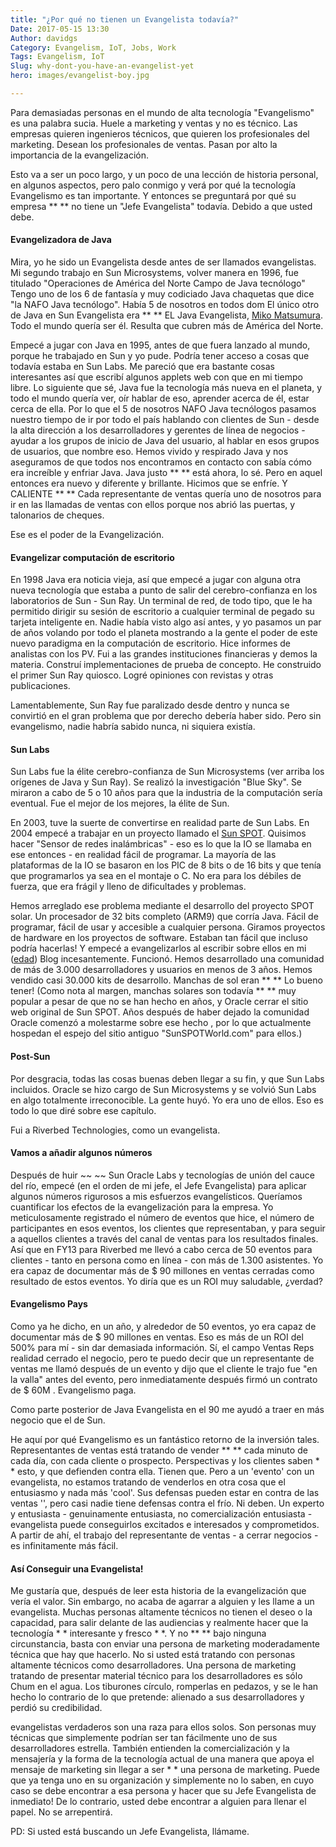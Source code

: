 ```yaml
---
title: "¿Por qué no tienen un Evangelista todavía?"
Date: 2017-05-15 13:30
Author: davidgs
Category: Evangelism, IoT, Jobs, Work
Tags: Evangelism, IoT
Slug: why-dont-you-have-an-evangelist-yet
hero: images/evangelist-boy.jpg

---
```


Para demasiadas personas en el mundo de alta tecnología "Evangelismo" es una palabra sucia. Huele a marketing y ventas y no es técnico. Las empresas quieren ingenieros técnicos, que quieren los profesionales del marketing. Desean los profesionales de ventas. Pasan por alto la importancia de la evangelización.

Esto va a ser un poco largo, y un poco de una lección de historia personal, en algunos aspectos, pero palo conmigo y verá por qué la tecnología Evangelismo es tan importante. Y entonces se preguntará por qué su empresa ** ** no tiene un "Jefe Evangelista" todavía. Debido a que usted debe.

#### Evangelizadora de Java

Mira, yo he sido un Evangelista desde antes de ser llamados evangelistas. Mi segundo trabajo en Sun Microsystems, volver manera en 1996, fue titulado "Operaciones de América del Norte Campo de Java tecnólogo" Tengo uno de los 6 de fantasía y muy codiciado Java chaquetas que dice "la NAFO Java tecnólogo". Había 5 de nosotros en todos dom El único otro de Java en Sun Evangelista era ** ** EL Java Evangelista, [Miko Matsumura](http://miko.com). Todo el mundo quería ser él. Resulta que cubren más de América del Norte.

Empecé a jugar con Java en 1995, antes de que fuera lanzado al mundo, porque he trabajado en Sun y yo pude. Podría tener acceso a cosas que todavía estaba en Sun Labs. Me pareció que era bastante cosas interesantes así que escribí algunos applets web con que en mi tiempo libre. Lo siguiente que sé, Java fue la tecnología más nueva en el planeta, y todo el mundo quería ver, oír hablar de eso, aprender acerca de él, estar cerca de ella. Por lo que el 5 de nosotros NAFO Java tecnólogos pasamos nuestro tiempo de ir por todo el país hablando con clientes de Sun - desde la alta dirección a los desarrolladores y gerentes de línea de negocios - ayudar a los grupos de inicio de Java del usuario, al hablar en esos grupos de usuarios, que nombre eso. Hemos vivido y respirado Java y nos aseguramos de que todos nos encontramos en contacto con sabía cómo era increíble y enfriar Java. Java justo ** ** está ahora, lo sé. Pero en aquel entonces era nuevo y diferente y brillante. Hicimos que se enfríe. Y CALIENTE ** ** Cada representante de ventas quería uno de nosotros para ir en las llamadas de ventas con ellos porque nos abrió las puertas, y talonarios de cheques.

Ese es el poder de la Evangelización.

#### Evangelizar computación de escritorio

En 1998 Java era noticia vieja, así que empecé a jugar con alguna otra nueva tecnología que estaba a punto de salir del cerebro-confianza en los laboratorios de Sun - Sun Ray. Un terminal de red, de todo tipo, que le ha permitido dirigir su sesión de escritorio a cualquier terminal de pegado su tarjeta inteligente en. Nadie había visto algo así antes, y yo pasamos un par de años volando por todo el planeta mostrando a la gente el poder de este nuevo paradigma en la computación de escritorio. Hice informes de analistas con los PV. Fui a las grandes instituciones financieras y demos la materia. Construí implementaciones de prueba de concepto. He construido el primer Sun Ray quiosco. Logré opiniones con revistas y otras publicaciones.

Lamentablemente, Sun Ray fue paralizado desde dentro y nunca se convirtió en el gran problema que por derecho debería haber sido. Pero sin evangelismo, nadie habría sabido nunca, ni siquiera existía.

#### Sun Labs

Sun Labs fue la élite cerebro-confianza de Sun Microsystems (ver arriba los orígenes de Java y Sun Ray). Se realizó la investigación "Blue Sky". Se miraron a cabo de 5 o 10 años para que la industria de la computación sería eventual. Fue el mejor de los mejores, la élite de Sun.

En 2003, tuve la suerte de convertirse en realidad parte de Sun Labs. En 2004 empecé a trabajar en un proyecto llamado el [Sun SPOT](http://sunspotdev.org/). Quisimos hacer "Sensor de redes inalámbricas" - eso es lo que la IO se llamaba en ese entonces - en realidad fácil de programar. La mayoría de las plataformas de la IO se basaron en los PIC de 8 bits o de 16 bits y que tenía que programarlos ya sea en el montaje o C. No era para los débiles de fuerza, que era frágil y lleno de dificultades y problemas.

Hemos arreglado ese problema mediante el desarrollo del proyecto SPOT solar. Un procesador de 32 bits completo (ARM9) que corría Java. Fácil de programar, fácil de usar y accesible a cualquier persona. Giramos proyectos de hardware en los proyectos de software. Estaban tan fácil que incluso podría hacerlas! Y empecé a evangelizarlos al escribir sobre ellos en mi ([edad](http://blogs.oracle.com/davidgs)) Blog incesantemente. Funcionó. Hemos desarrollado una comunidad de más de 3.000 desarrolladores y usuarios en menos de 3 años. Hemos vendido casi 30.000 kits de desarrollo. Manchas de sol eran ** ** Lo bueno tener! (Como nota al margen, manchas solares son todavía ** ** muy popular a pesar de que no se han hecho en años, y Oracle cerrar el sitio web original de Sun SPOT. Años después de haber dejado la comunidad Oracle comenzó a molestarme sobre ese hecho , por lo que actualmente hospedan el espejo del sitio antiguo "SunSPOTWorld.com" para ellos.)

#### Post-Sun

Por desgracia, todas las cosas buenas deben llegar a su fin, y que Sun Labs incluidos. Oracle se hizo cargo de Sun Microsystems y se volvió Sun Labs en algo totalmente irreconocible. La gente huyó. Yo era uno de ellos. Eso es todo lo que diré sobre ese capítulo.

Fui a Riverbed Technologies, como un evangelista.

#### Vamos a añadir algunos números

Después de huir ~~ ~~ Sun Oracle Labs y tecnologías de unión del cauce del río, empecé (en el orden de mi jefe, el Jefe Evangelista) para aplicar algunos números rigurosos a mis esfuerzos evangelísticos. Queríamos cuantificar los efectos de la evangelización para la empresa. Yo meticulosamente registrado el número de eventos que hice, el número de participantes en esos eventos, los clientes que representaban, y para seguir a aquellos clientes a través del canal de ventas para los resultados finales. Así que en FY13 para Riverbed me llevó a cabo cerca de 50 eventos para clientes - tanto en persona como en línea - con más de 1.300 asistentes. Yo era capaz de documentar más de $ 90 millones en ventas cerradas como resultado de estos eventos. Yo diría que es un ROI muy saludable, ¿verdad?

#### Evangelismo Pays

Como ya he dicho, en un año, y alrededor de 50 eventos, yo era capaz de documentar más de $ 90 millones en ventas. Eso es más de un ROI del 500% para mí - sin dar demasiada información. Sí, el campo Ventas Reps realidad cerrado el negocio, pero te puedo decir que un representante de ventas me llamó después de un evento y dijo que el cliente le trajo fue "en la valla" antes del evento, pero inmediatamente después firmó un contrato de $ 60M . Evangelismo paga.

Como parte posterior de Java Evangelista en el 90 me ayudó a traer en más negocio que el de Sun.

He aquí por qué Evangelismo es un fantástico retorno de la inversión tales. Representantes de ventas está tratando de vender ** ** cada minuto de cada día, con cada cliente o prospecto. Perspectivas y los clientes saben * * esto, y que defienden contra ella. Tienen que. Pero a un 'evento' con un evangelista, no estamos tratando de venderlos en otra cosa que el entusiasmo y nada más 'cool'. Sus defensas pueden estar en contra de las ventas '', pero casi nadie tiene defensas contra el frío. Ni deben. Un experto y entusiasta - genuinamente entusiasta, no comercialización entusiasta - evangelista puede conseguirlos excitados e interesados y comprometidos. A partir de ahí, el trabajo del representante de ventas - a cerrar negocios - es infinitamente más fácil.

#### Así Conseguir una Evangelista!

Me gustaría que, después de leer esta historia de la evangelización que vería el valor. Sin embargo, no acaba de agarrar a alguien y les llame a un evangelista. Muchas personas altamente técnicos no tienen el deseo o la capacidad, para salir delante de las audiencias y realmente hacer que la tecnología * * interesante y fresco * *. Y no ** ** bajo ninguna circunstancia, basta con enviar una persona de marketing moderadamente técnica que hay que hacerlo. No si usted está tratando con personas altamente técnicos como desarrolladores. Una persona de marketing tratando de presentar material técnico para los desarrolladores es sólo Chum en el agua. Los tiburones círculo, romperlas en pedazos, y se le han hecho lo contrario de lo que pretende: alienado a sus desarrolladores y perdió su credibilidad.

evangelistas verdaderos son una raza para ellos solos. Son personas muy técnicas que simplemente podrían ser tan fácilmente uno de sus desarrolladores estrella. También entienden la comercialización y la mensajería y la forma de la tecnología actual de una manera que apoya el mensaje de marketing sin llegar a ser * * una persona de marketing. Puede que ya tenga uno en su organización y simplemente no lo saben, en cuyo caso se debe encontrar a esa persona y hacer que su Jefe Evangelista de inmediato! De lo contrario, usted debe encontrar a alguien para llenar el papel. No se arrepentirá.

PD: Si usted está buscando un Jefe Evangelista, llámame.

